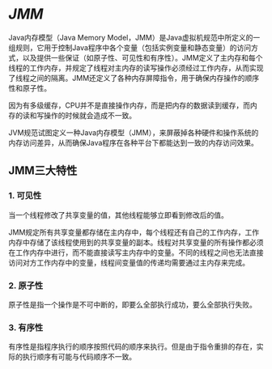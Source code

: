 # $JMM$

Java内存模型（Java Memory Model，JMM）是Java虚拟机规范中所定义的一组规则，它用于控制Java程序中各个变量（包括实例变量和静态变量）的访问方式，以及提供一些保证（如原子性、可见性和有序性）。JMM定义了主内存和每个线程的工作内存，并规定了线程对主内存的读写操作必须经过工作内存，从而实现了线程之间的隔离。JMM还定义了各种内存屏障指令，用于确保内存操作的顺序性和原子性。

因为有多级缓存，CPU并不是直接操作内存，而是把内存的数据读到缓存，而内存的读和写操作的时候就会造成不一致。

JVM规范试图定义一种Java内存模型（JMM），来屏蔽掉各种硬件和操作系统的内存访问差异，从而确保Java程序在各种平台下都能达到一致的内存访问效果。

## JMM三大特性

### 1. 可见性

当一个线程修改了共享变量的值，其他线程能够立即看到修改后的值。

JMM规定所有共享变量都存储在主内存中，每个线程还有自己的工作内存，工作内存中存储了该线程使用到的共享变量的副本。线程对共享变量的所有操作都必须在工作内存中进行，而不能直接读写主内存中的变量。不同的线程之间也无法直接访问对方工作内存中的变量，线程间变量值的传递均需要通过主内存来完成。

### 2. 原子性

原子性是指一个操作是不可中断的，即要么全部执行成功，要么全部执行失败。

### 3. 有序性

有序性是指程序执行的顺序按照代码的顺序来执行。但是由于指令重排的存在，实际的执行顺序有可能与代码顺序不一致。
